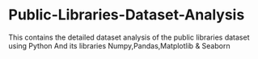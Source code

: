 # Public-Libraries-Dataset-Analysis
This contains the detailed dataset analysis of the public libraries dataset using Python And its libraries Numpy,Pandas,Matplotlib &amp; Seaborn
